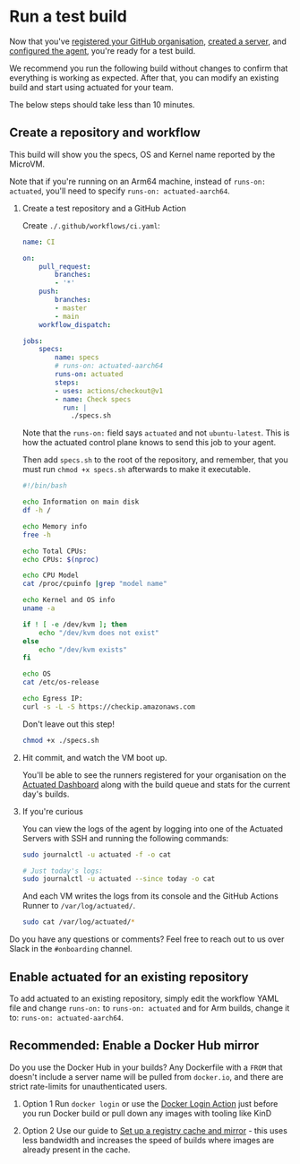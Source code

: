 # Run a test build

Now that you've [registered your GitHub organisation](/register), [created a server](/provision-server), and [configured the agent](/install-agent), you're ready for a test build.

We recommend you run the following build without changes to confirm that everything is working as expected. After that, you can modify an existing build and start using actuated for your team.

The below steps should take less than 10 minutes.

## Create a repository and workflow

This build will show you the specs, OS and Kernel name reported by the MicroVM.

Note that if you're running on an Arm64 machine, instead of `runs-on: actuated`, you'll need to specify `runs-on: actuated-aarch64`.

1. Create a test repository and a GitHub Action

    Create `./.github/workflows/ci.yaml`:

    ```yaml
    name: CI

    on:
        pull_request:
            branches:
            - '*'
        push:
            branches:
            - master
            - main
        workflow_dispatch:

    jobs:
        specs:
            name: specs
            # runs-on: actuated-aarch64
            runs-on: actuated
            steps:
            - uses: actions/checkout@v1
            - name: Check specs
              run: |
                ./specs.sh
    ```

    Note that the `runs-on:` field says `actuated` and not `ubuntu-latest`. This is how the actuated control plane knows to send this job to your agent.

    Then add `specs.sh` to the root of the repository, and remember, that you must run `chmod +x specs.sh` afterwards to make it executable.

    ```bash
    #!/bin/bash

    echo Information on main disk
    df -h /

    echo Memory info
    free -h

    echo Total CPUs:
    echo CPUs: $(nproc)

    echo CPU Model
    cat /proc/cpuinfo |grep "model name"

    echo Kernel and OS info
    uname -a

    if ! [ -e /dev/kvm ]; then
        echo "/dev/kvm does not exist"
    else
        echo "/dev/kvm exists"
    fi

    echo OS
    cat /etc/os-release

    echo Egress IP:
    curl -s -L -S https://checkip.amazonaws.com
    ```

    Don't leave out this step!

    ```bash
    chmod +x ./specs.sh
    ```

2. Hit commit, and watch the VM boot up.

    You'll be able to see the runners registered for your organisation on the [Actuated Dashboard](https://dashboard.actuated.dev) along with the build queue and stats for the current day's builds.

3. If you're curious

    You can view the logs of the agent by logging into one of the Actuated Servers with SSH and running the following commands:

    ```bash
    sudo journalctl -u actuated -f -o cat

    # Just today's logs:
    sudo journalctl -u actuated --since today -o cat
    ```

    And each VM writes the logs from its console and the GitHub Actions Runner to `/var/log/actuated/`.

    ```bash
    sudo cat /var/log/actuated/*
    ```

Do you have any questions or comments? Feel free to reach out to us over Slack in the `#onboarding` channel.

## Enable actuated for an existing repository

To add actuated to an existing repository, simply edit the workflow YAML file and change `runs-on:` to `runs-on: actuated` and for Arm builds, change it to: `runs-on: actuated-aarch64`.

## Recommended: Enable a Docker Hub mirror

Do you use the Docker Hub in your builds? Any Dockerfile with a `FROM` that doesn't include a server name will be pulled from `docker.io`, and there are strict rate-limits for unauthenticated users.

1) Option 1
    Run `docker login` or use the [Docker Login Action](https://github.com/docker/login-action) just before you run Docker build or pull down any images with tooling like KinD

2) Option 2
    Use our guide to [Set up a registry cache and mirror](/tasks/registry-mirror) - this uses less bandwidth and increases the speed of builds where images are already present in the cache.
